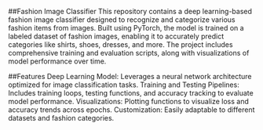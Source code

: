 ##Fashion Image Classifier
This repository contains a deep learning-based fashion image classifier designed to recognize and categorize various fashion items from images. Built using PyTorch, the model is trained on a labeled dataset of fashion images, enabling it to accurately predict categories like shirts, shoes, dresses, and more. The project includes comprehensive training and evaluation scripts, along with visualizations of model performance over time.

##Features
Deep Learning Model: Leverages a neural network architecture optimized for image classification tasks.
Training and Testing Pipelines: Includes training loops, testing functions, and accuracy tracking to evaluate model performance.
Visualizations: Plotting functions to visualize loss and accuracy trends across epochs.
Customization: Easily adaptable to different datasets and fashion categories.
